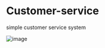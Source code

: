 # Customer-service
simple customer service system

![image](https://user-images.githubusercontent.com/43635632/185930743-7f03fc9f-2886-474d-ade2-a6ab3303be23.png)
